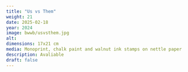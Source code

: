 ```yaml
---
title: "Us vs Them"
weight: 21
date: 2025-02-18
year: 2024
image: bwwb/usvsthem.jpg
alt: 
dimensions: 17x21 cm
media: Monoprint, chalk paint and walnut ink stamps on nettle paper
description: Avaliable
draft: false
---
```


